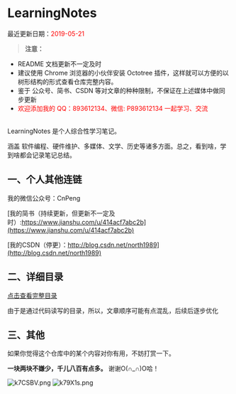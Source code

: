 # LearningNotes

最近更新日期：<font color="#ff0000">2019-05-21</font>

>**注意：**
>
* README 文档更新不一定及时
* 建议使用 Chrome 浏览器的小伙伴安装 Octotree 插件，这样就可以方便的以树形结构的形式查看仓库完整内容。
* 鉴于 公众号、简书、CSDN 等对文章的种种限制，不保证在上述媒体中做同步更新
* <font color="#ff0000">欢迎添加我的 QQ：893612134、微信: P893612134 一起学习、交流 </font>


<br>
LearningNotes 是个人综合性学习笔记。

涵盖 软件编程、硬件维护、多媒体、文学、历史等诸多方面。总之，看到啥，学到啥都会记录笔记总结。




## 一、个人其他连链

我的微信公众号：CnPeng

[我的简书（持续更新，但更新不一定及时）:https://www.jianshu.com/u/414acf7abc2b](https://www.jianshu.com/u/414acf7abc2b)

[我的CSDN（停更）：http://blog.csdn.net/north1989](http://blog.csdn.net/north1989)


## 二、详细目录

[点击查看完整目录](全部文章目录.md)

由于是通过代码读写的目录，所以，文章顺序可能有点混乱，后续后逐步优化

## 三、其他

如果你觉得这个仓库中的某个内容对你有用，不妨打赏一下。

**一块两块不嫌少，千儿八百有点多。** 谢谢O(∩_∩)O哈！

![k7CSBV.png](https://s2.ax1x.com/2019/02/28/k7CSBV.png) ![k79X1s.png](https://s2.ax1x.com/2019/02/28/k79X1s.png)
 

